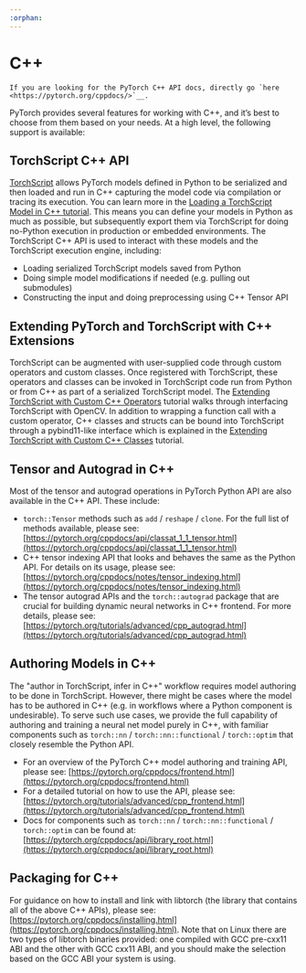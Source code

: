 ```yaml
---
:orphan:
---
```


# C++

```{eval-rst}
If you are looking for the PyTorch C++ API docs, directly go `here <https://pytorch.org/cppdocs/>`__.
```

PyTorch provides several features for working with C++, and it’s best to choose from them based on your needs. At a high level, the following support is available:

## TorchScript C++ API

[TorchScript](https://pytorch.org/docs/stable/jit.html) allows PyTorch models defined in Python to be serialized and then loaded and run in C++ capturing the model code via compilation or tracing its execution. You can learn more in the [Loading a TorchScript Model in C++ tutorial](https://pytorch.org/tutorials/advanced/cpp_export.html). This means you can define your models in Python as much as possible, but subsequently export them via TorchScript for doing no-Python execution in production or embedded environments. The TorchScript C++ API is used to interact with these models and the TorchScript execution engine, including:

* Loading serialized TorchScript models saved from Python
* Doing simple model modifications if needed (e.g. pulling out submodules)
* Constructing the input and doing preprocessing using C++ Tensor API

## Extending PyTorch and TorchScript with C++ Extensions

TorchScript can be augmented with user-supplied code through custom operators and custom classes.
Once registered with TorchScript, these operators and classes can be invoked in TorchScript code run from
Python or from C++ as part of a serialized TorchScript model. The [Extending TorchScript with Custom C++ Operators](https://pytorch.org/tutorials/advanced/torch_script_custom_ops.html) tutorial walks through interfacing TorchScript with OpenCV. In addition to wrapping a function call with a custom operator, C++ classes and structs can be bound into TorchScript through a pybind11-like interface which is explained in the [Extending TorchScript with Custom C++ Classes](https://pytorch.org/tutorials/advanced/torch_script_custom_classes.html) tutorial.

## Tensor and Autograd in C++

Most of the tensor and autograd operations in PyTorch Python API are also available in the C++ API. These include:

* `torch::Tensor` methods such as `add` / `reshape` / `clone`. For the full list of methods available, please see: [https://pytorch.org/cppdocs/api/classat_1_1_tensor.html](https://pytorch.org/cppdocs/api/classat_1_1_tensor.html)
* C++ tensor indexing API that looks and behaves the same as the Python API. For details on its usage, please see: [https://pytorch.org/cppdocs/notes/tensor_indexing.html](https://pytorch.org/cppdocs/notes/tensor_indexing.html)
* The tensor autograd APIs and the `torch::autograd` package that are crucial for building dynamic neural networks in C++ frontend. For more details, please see: [https://pytorch.org/tutorials/advanced/cpp_autograd.html](https://pytorch.org/tutorials/advanced/cpp_autograd.html)

## Authoring Models in C++

The "author in TorchScript, infer in C++" workflow requires model authoring to be done in TorchScript.
However, there might be cases where the model has to be authored in C++ (e.g. in workflows where a Python
component is undesirable). To serve such use cases, we provide the full capability of authoring and training a neural net model purely in C++, with familiar components such as `torch::nn` / `torch::nn::functional` / `torch::optim` that closely resemble the Python API.

* For an overview of the PyTorch C++ model authoring and training API, please see: [https://pytorch.org/cppdocs/frontend.html](https://pytorch.org/cppdocs/frontend.html)
* For a detailed tutorial on how to use the API, please see: [https://pytorch.org/tutorials/advanced/cpp_frontend.html](https://pytorch.org/tutorials/advanced/cpp_frontend.html)
* Docs for components such as `torch::nn` / `torch::nn::functional` / `torch::optim` can be found at: [https://pytorch.org/cppdocs/api/library_root.html](https://pytorch.org/cppdocs/api/library_root.html)


## Packaging for C++

For guidance on how to install and link with libtorch (the library that contains all of the above C++ APIs), please see: [https://pytorch.org/cppdocs/installing.html](https://pytorch.org/cppdocs/installing.html). Note that on Linux there are two types of libtorch binaries provided: one compiled with GCC pre-cxx11 ABI and the other with GCC cxx11 ABI, and you should make the selection based on the GCC ABI your system is using.
